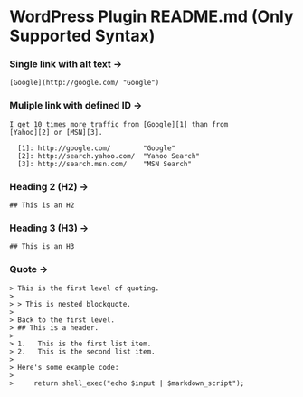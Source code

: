 # WordPress Plugin README.md (Only Supported Syntax)

### Single link with alt text →
```
[Google](http://google.com/ "Google")
```

### Muliple link with defined ID →
```
I get 10 times more traffic from [Google][1] than from
[Yahoo][2] or [MSN][3].

  [1]: http://google.com/        "Google"
  [2]: http://search.yahoo.com/  "Yahoo Search"
  [3]: http://search.msn.com/    "MSN Search"
```

### Heading 2 (H2) →
```
## This is an H2
```

### Heading 3 (H3) →
```
## This is an H3
```

### Quote →
```
> This is the first level of quoting.
>
> > This is nested blockquote.
>
> Back to the first level.
> ## This is a header.
> 
> 1.   This is the first list item.
> 2.   This is the second list item.
> 
> Here's some example code:
> 
>     return shell_exec("echo $input | $markdown_script");
```
